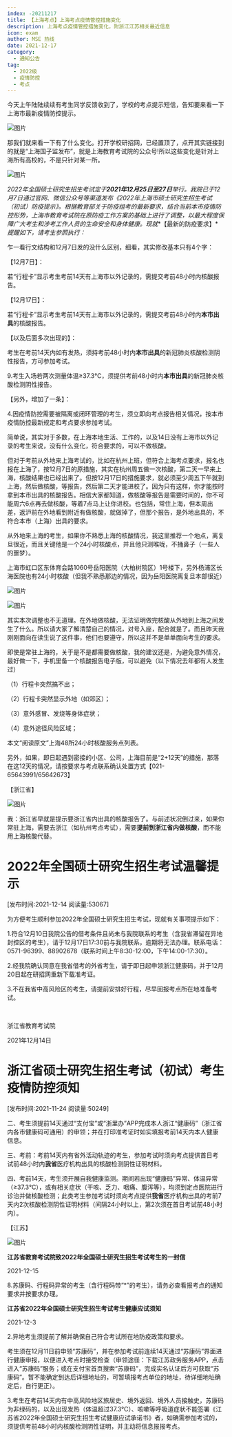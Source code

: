 ```yaml
---
index: -20211217
title: 【上海考点】上海考点疫情管控措施变化
description: 上海考点疫情管控措施变化，附浙江江苏相关最近信息
icon: exam
author: MSE 热线
date: 2021-12-17
category:
  - 通知公告
tag:
  - 2022级
  - 疫情防控
  - 考点
---
```


今天上午陆陆续续有考生同学反馈收到了，学校的考点提示短信，告知要来看一下上海市最新疫情防控提示。

![图片](https://zhuye-1308301598.file.myqcloud.com/markdown/640-20220501144234534.jpeg)

那我们就来看一下有了什么变化。打开学校研招网，已经置顶了，点开其实链接到的就是“上海国子监发布”，就是上海教育考试院的公众号!所以这些变化是针对上海所有高校的，不是只针对某一所。

![图片](https://zhuye-1308301598.file.myqcloud.com/markdown/640-20220501144234644.png)

*2022年全国硕士研究生招生考试定于**2021年12月25日至27日**举行。我院已于12月7日通过官网、微信公众号等渠道发布《2022年上海市硕士研究生招生考试（初试）防疫提示》。根据教育部关于防疫组考的最新要求，结合当前本市疫情防控形势，上海市教育考试院在原防疫工作方案的基础上进行了调整，以最大程度保障广大考生和涉考工作人员的生命安全和身体健康。现就**【最新的防疫要求】**提醒如下，请考生参照执行：*

乍一看行文结构和12月7日发的没什么区别，细看，其实修改基本只有4个字：

【12月7日】：

若“行程卡”显示考生考前14天有上海市以外记录的，需提交考前48小时内核酸报告。

【12月17日】：

若“行程卡”显示考生考前14天有上海市以外记录的，需提交考前48小时内**本市出具**的核酸报告。

【以及后面多次出现的】：

考生在考前14天内如有发热，须持考前48小时内**本市出具**的新冠肺炎核酸检测阴性报告，方可参加考试。

9.考生入场若两次测量体温≥37.3℃，须提供考前48小时内**本市出具**的新冠肺炎核酸检测阴性报告。

【另外，增加了一条】：

4.因疫情防控需要被隔离或闭环管理的考生，须立即向考点报告相关情况，按本市疫情防控最新规定和考点要求参加考试。

简单说，其实对于多数，在上海本地生活、工作的，以及14日没有上海市以外记录的考生来说，没有什么变化，符合要求的，可以不做核酸。

但对于考前从外地来上海考试的，比如在杭州上班，但符合上海考点要求，报名也报在上海了，按12月7日的原措施，其实在杭州周五做一次核酸，第二天一早来上海，核酸结果也已经出来了。但按12月17日的措施要求，就必须至少周五下午就到上海，然后做核酸，等报告，然后第二天才能进校了。因为只有这样，你才能按时拿到本市出具的核酸报告。相信大家都知道，做核酸等报告是需要时间的，你不可能周六6点再去做核酸，等着7点马上让你进校。也包括，常住上海，但本周出差，返沪前在外地看到附近有做核酸，就做掉了，但那个报告，是外地出具的，不符合本市（上海）出具的要求。



从外地来上海的考生，如果你不熟悉上海的核酸情况，我这里推荐一个地点，离复旦很近，而且关键他是一个24小时核酸点，并且他只测喉咙，不捅鼻子（一些人的噩梦）。



上海市虹口区东体育会路1060号岳阳医院（大柏树院区）1号楼下，另外杨浦区长海医院也有24小时核酸（但我不熟悉那边的情况，因为岳阳医院离复旦本部很近）

![图片](https://zhuye-1308301598.file.myqcloud.com/markdown/640-20220501144234787.png)

![图片](https://zhuye-1308301598.file.myqcloud.com/markdown/640-20220501144234870.png)



其实本次调整也不无道理。在外地做核酸，无法证明做完核酸从外地到上海之间发生了什么。所以请大家了解清楚自己的情况，对号入座，配合就是了。而且昨天我刚刚面向在读生说了这件事，他们也要遵守，所以这并不是单单面向考生的要求。



即使是常驻上海的，关于是不是都需要做核酸，我的建议还是，为避免意外情况，最好做一下，手机里备一个核酸报告电子版，可以避免（以下情况去年都有人发生过）

（1）行程卡突然搞不出；

（2）行程卡突然显示外地（如郊区）；

（3）意外感冒、发烧等身体症状；

（4）意外途径风险区域；

本文“阅读原文”上海48所24小时核酸服务点列表。



另外，如果，即日起遇到密接的小区、公司，上海目前是“2+12天”的措施，那落在这12天的情况，请按要求与考点联系确认处置方式【021-65643991/65642673】



【浙江省】



![图片](https://zhuye-1308301598.file.myqcloud.com/markdown/640-20220501144235015.png)



我：浙江省早就是提示要浙江省内出具的核酸报告了。与前述状况倒过来，如果你常驻上海，需要去浙江（如杭州考点考试），需要**提前到浙江省内做核酸**，而不能用上海核酸代替。





# 2022年全国硕士研究生招生考试温馨提示



[发布时间:2021-12-14 阅读量:53067]



为方便考生顺利参加2022年全国硕士研究生招生考试，现就有关事项提示如下：

1.符合12月10日我院公告的借考条件且尚未与我院联系的考生（含我省滞留在异地封控区的考生），请于12月17日17:30前与我院联系，逾期将无法办理。联系电话：0571-96399、88902678（联系时间上午8:30-12:00，下午14:00-17:30）。

2.经我院确认同意在我省借考的外省考生，请于即日起申领浙江健康码，并于12月20日起在研招网重新下载准考证。

3.不在我省中高风险区的考生，请提前安排好行程，尽早回报考点所在地准备考试。     

​             

浙江省教育考试院

2021年12月14日

#  

# 浙江省硕士研究生招生考试（初试）考生疫情防控须知



[发布时间:2021-11-24 阅读量:50249]



二、考生须提前14天通过“支付宝”或“浙里办”APP完成本人浙江“健康码”（浙江省内各市健康码可通用）的申领；并在打印准考证时如实填报考前14天内本人健康信息。

三、考前：考前14天内有省外活动轨迹的考生，参加考试时须向考点提供首日考试前48小时内**我省**医疗机构出具的核酸检测阴性证明材料。

四、考前14天，考生须开展自我健康监测。期间若出现“健康码”异常、体温异常（≥37.3℃），或有相关症状（干咳、乏力、咽痛、腹泻等），均须到定点医院进行诊治并做核酸检测；此类考生参加考试时须向考点提供**我省**医疗机构出具的考前7天内2次核酸检测阴性证明材料（间隔24小时以上，第2次须在首日考试前48小时内）。



【江苏】

![图片](https://zhuye-1308301598.file.myqcloud.com/markdown/640-20220501144235262.png)



**江苏省教育考试院致2022年全国硕士研究生招生考试考生的一封信**

2021-12-15



8.苏康码、行程码异常的考生（含行程码带“*”的考生），请务必查看报考点的通知要求并按要求办理。



**江苏省2022年全国硕士研究生招生考试考生健康应试须知**

2021-12-3



2.异地考生须提前了解并确保自己符合考试所在地防疫政策和要求。

考生须在12月11日前申领“苏康码”，并在参加考试前连续14天通过“苏康码”界面进行健康申报，以便进入考点时接受检查（申领途径：下载江苏政务服务APP，点击进入“苏康码”服务；或在支付宝首页搜索“苏康码”，完成实名认证后方可获取“苏康码”。暂不能确定到达后详细地址的，可暂填报考点单位的地址，待详细地址确定后，自行更正）。

3.考生在考前14天内有中高风险地区旅居史、境外返回、境外人员接触史，苏康码为非绿码的，以及出现发热（体温超过37.3℃）、咳嗽等呼吸道症状不能签署《江苏省2022年全国硕士研究生招生考试健康应试承诺书》者，如确需参加考试的，须提供考前48小时内核酸检测阴性证明，并主动将信息报报考点。